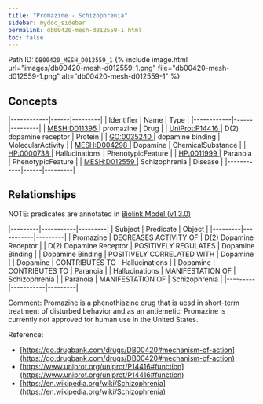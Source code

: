 ```yaml
---
title: "Promazine - Schizophrenia"
sidebar: mydoc_sidebar
permalink: db00420-mesh-d012559-1.html
toc: false 
---
```



Path ID: `DB00420_MESH_D012559_1`
{% include image.html url="images/db00420-mesh-d012559-1.png" file="db00420-mesh-d012559-1.png" alt="db00420-mesh-d012559-1" %}

## Concepts

|------------|------|---------|
| Identifier | Name | Type    |
|------------|------|---------|
| <a href="https://identifiers.org/MESH:D011395">MESH:D011395 </a> | promazine | Drug |
| <a href="https://identifiers.org/UniProt:P14416">UniProt:P14416 </a> | D(2) dopamine receptor | Protein |
| <a href="https://identifiers.org/GO:0035240">GO:0035240 </a> | dopamine binding | MolecularActivity |
| <a href="https://identifiers.org/MESH:D004298">MESH:D004298 </a> | Dopamine | ChemicalSubstance |
| <a href="https://identifiers.org/HP:0000738">HP:0000738 </a> | Hallucinations | PhenotypicFeature |
| <a href="https://identifiers.org/HP:0011999">HP:0011999 </a> | Paranoia | PhenotypicFeature |
| <a href="https://identifiers.org/MESH:D012559">MESH:D012559 </a> | Schizophrenia | Disease |
|------------|------|---------|

## Relationships


NOTE: predicates are annotated in <a href="https://github.com/biolink/biolink-model/releases/tag/v1.3.0">Biolink Model (v1.3.0)</a>

|---------|-----------|---------|
| Subject | Predicate | Object  |
|---------|-----------|---------|
| Promazine | DECREASES ACTIVITY OF | D(2) Dopamine Receptor |
| D(2) Dopamine Receptor | POSITIVELY REGULATES | Dopamine Binding |
| Dopamine Binding | POSITIVELY CORRELATED WITH | Dopamine |
| Dopamine | CONTRIBUTES TO | Hallucinations |
| Dopamine | CONTRIBUTES TO | Paranoia |
| Hallucinations | MANIFESTATION OF | Schizophrenia |
| Paranoia | MANIFESTATION OF | Schizophrenia |
|---------|-----------|---------|

Comment: Promazine is a phenothiazine drug that is uesd in short-term treatment of disturbed behavior and as an antiemetic. Promazine is currently not approved for human use in the United States.

Reference: 
  - [https://go.drugbank.com/drugs/DB00420#mechanism-of-action](https://go.drugbank.com/drugs/DB00420#mechanism-of-action)
  - [https://www.uniprot.org/uniprot/P14416#function](https://www.uniprot.org/uniprot/P14416#function)
  - [https://en.wikipedia.org/wiki/Schizophrenia](https://en.wikipedia.org/wiki/Schizophrenia)
